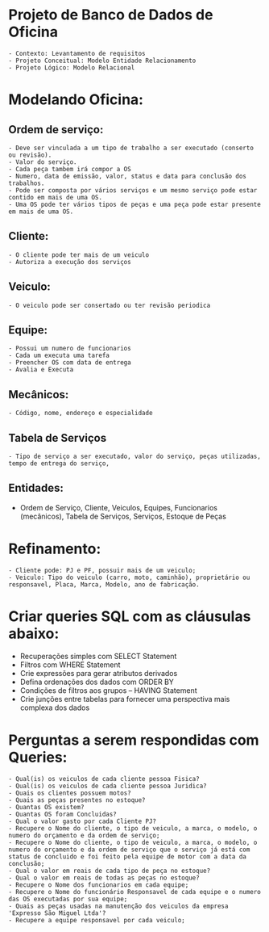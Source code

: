 # Projeto de Banco de Dados de Oficina

	- Contexto: Levantamento de requisitos
	- Projeto Conceitual: Modelo Entidade Relacionamento
	- Projeto Lógico: Modelo Relacional

# Modelando Oficina:
## Ordem de serviço:
	- Deve ser vinculada a um tipo de trabalho a ser executado (conserto ou revisão).
	- Valor do serviço.
	- Cada peça tambem irá compor a OS
	- Numero, data de emissão, valor, status e data para conclusão dos trabalhos.
	- Pode ser composta por vários serviços e um mesmo serviço pode estar contido em mais de uma OS.
	- Uma OS pode ter vários tipos de peças e uma peça pode estar presente em mais de uma OS.

## Cliente:
	- O cliente pode ter mais de um veiculo 
	- Autoriza a execução dos serviços

## Veiculo:
	- O veiculo pode ser consertado ou ter revisão periodica
	
## Equipe:
	- Possui um numero de funcionarios
	- Cada um executa uma tarefa
	- Preencher OS com data de entrega
	- Avalia e Executa

## Mecânicos:
	- Código, nome, endereço e especialidade
	
## Tabela de Serviços
	- Tipo de serviço a ser executado, valor do serviço, peças utilizadas, tempo de entrega do serviço, 

## Entidades: 
- Ordem de Serviço, Cliente, Veiculos, Equipes, Funcionarios (mecânicos), Tabela de Serviços, Serviços, Estoque de Peças

# Refinamento:
	- Cliente pode: PJ e PF, possuir mais de um veiculo;
	- Veiculo: Tipo do veiculo (carro, moto, caminhão), proprietário ou responsavel, Placa, Marca, Modelo, ano de fabricação.

# Criar queries SQL com as cláusulas abaixo: 

- Recuperações simples com SELECT Statement
- Filtros com WHERE Statement
- Crie expressões para gerar atributos derivados
- Defina ordenações dos dados com ORDER BY
- Condições de filtros aos grupos – HAVING Statement
- Crie junções entre tabelas para fornecer uma perspectiva mais complexa dos dados


# Perguntas a serem respondidas com Queries:

	- Qual(is) os veiculos de cada cliente pessoa Fisica?
	- Qual(is) os veiculos de cada cliente pessoa Juridica?
	- Quais os clientes possuem motos?
	- Quais as peças presentes no estoque?
	- Quantas OS existem?
	- Quantas OS foram Concluidas?
	- Qual o valor gasto por cada Cliente PJ?
	- Recupere o Nome do cliente, o tipo de veiculo, a marca, o modelo, o numero do orçamento e da ordem de serviço;
	- Recupere o Nome do cliente, o tipo de veiculo, a marca, o modelo, o numero do orçamento e da ordem de serviço que o serviço já está com status de concluido e foi feito pela equipe de motor com a data da conclusão;
	- Qual o valor em reais de cada tipo de peça no estoque?
	- Qual o valor em reais de todas as peças no estoque?
	- Recupere o Nome dos funcionarios em cada equipe;
	- Recupere o Nome do funcionário Responsavel de cada equipe e o numero das OS executadas por sua equipe;
	- Quais as peças usadas na manutenção dos veiculos da empresa 'Expresso São Miguel Ltda'?
	- Recupere a equipe responsavel por cada veiculo;



